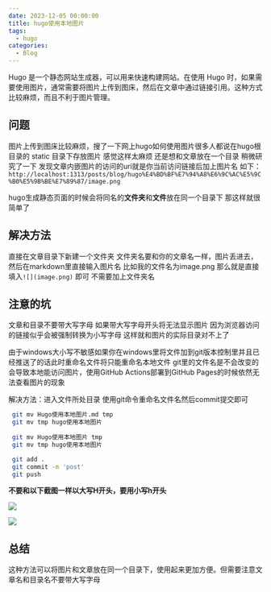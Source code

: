 ```yaml
---
date: 2023-12-05 00:00:00
title: hugo使用本地图片
tags:
  - hugo
categories:
  - Blog
---
```



Hugo 是一个静态网站生成器，可以用来快速构建网站。在使用 Hugo 时，如果需要使用图片，通常需要将图片上传到图床，然后在文章中通过链接引用。这种方式比较麻烦，而且不利于图片管理。
## 问题
图片上传到图床比较麻烦，搜了一下网上hugo如何使用图片很多人都说在hugo根目录的 static 目录下存放图片 感觉这样太麻烦 还是想和文章放在一个目录
稍微研究了一下
发现文章内嵌图片的访问的uri就是你当前访问链接后加上图片名 
如下：
`http://localhost:1313/posts/blog/hugo%E4%BD%BF%E7%94%A8%E6%9C%AC%E5%9C%B0%E5%9B%BE%E7%89%87/image.png`

hugo生成静态页面的时候会将同名的**文件夹**和**文件**放在同一个目录下 那这样就很简单了

## 解决方法
直接在文章目录下新建一个文件夹 文件夹名要和你的文章名一样，图片丢进去，然后在markdown里直接输入图片名 比如我的文件名为image.png 那么就是直接填入`![](image.png)` 即可 不需要加上文件夹名

## 注意的坑
文章和目录不要带大写字母 如果带大写字母开头将无法显示图片 因为浏览器访问的链接似乎会被强制转换为小写字母 这样就和图片的实际目录对不上了

由于windows大小写不敏感如果你在windows里将文件加到git版本控制里并且已经推送了的话此时重命名文件将只能重命名本地文件 git里的文件名是不会改变的
会导致本地能访问图片，使用GitHub Actions部署到GitHub Pages的时候依然无法查看图片的现象

解决方法：进入文件所处目录 使用git命令重命名文件名然后commit提交即可

```bash
 git mv Hugo使用本地图片.md tmp
 git mv tmp hugo使用本地图片
 
 git mv Hugo使用本地图片 tmp
 git mv tmp hugo使用本地图片

 git add .
 git commit -m 'post'
 git push
```

**不要和以下截图一样以大写H开头，要用小写h开头**

![](image.png)

![](image2.png)
## 总结

这种方法可以将图片和文章放在同一个目录下，使用起来更加方便。但需要注意文章名和目录名不要带大写字母